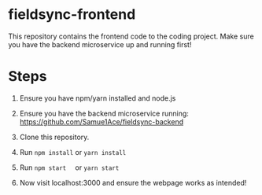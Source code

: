
# fieldsync-frontend

This repository contains the frontend code to the coding project. Make sure you have the backend microservice up and running first!

# Steps 
 1. Ensure you have npm/yarn installed and node.js

 2. Ensure you have the backend microservice running: https://github.com/Samue1Ace/fieldsync-backend

 3. Clone this repository.

 4. Run ``` npm install ``` or ``` yarn install ```

 5. Run ``` npm start   ``` or ``` yarn start ```

 6. Now visit localhost:3000 and ensure the webpage works as intended!
